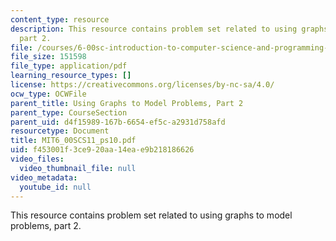 ```yaml
---
content_type: resource
description: This resource contains problem set related to using graphs to model problems,
  part 2.
file: /courses/6-00sc-introduction-to-computer-science-and-programming-spring-2011/f453001f3ce920aa14eae9b218186626_MIT6_00SCS11_ps10.pdf
file_size: 151598
file_type: application/pdf
learning_resource_types: []
license: https://creativecommons.org/licenses/by-nc-sa/4.0/
ocw_type: OCWFile
parent_title: Using Graphs to Model Problems, Part 2
parent_type: CourseSection
parent_uid: d4f15989-167b-6654-ef5c-a2931d758afd
resourcetype: Document
title: MIT6_00SCS11_ps10.pdf
uid: f453001f-3ce9-20aa-14ea-e9b218186626
video_files:
  video_thumbnail_file: null
video_metadata:
  youtube_id: null
---
```

This resource contains problem set related to using graphs to model problems, part 2.